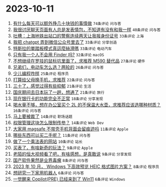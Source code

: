# 2023-10-11

1. [有什么每天可以额外挣几十块钱的事情做](https://www.v2ex.com/t/980843) `74条评论` `问与答`
1. [我很讨厌聊天页面有人总是发表情包，不知道有没有和我一样](https://www.v2ex.com/t/980867) `40条评论` `问与答`
1. [吐槽：上海地铁出站口的警察连续两天让我报身份证号](https://www.v2ex.com/t/980889) `33条评论` `上海`
1. [我把 chatgpt 弄到微信公众号里去了](https://www.v2ex.com/t/980849) `33条评论` `分享创造`
1. [特斯拉的單踏板模式真這麼絲滑嗎](https://www.v2ex.com/t/980846) `33条评论` `电动汽车`
1. [只有我一个人不会用 Finder 吗?](https://www.v2ex.com/t/980859) `32条评论` `macOS`
1. [不想继续在罗技的鼠标坑里面了，求推荐 M590 替代品](https://www.v2ex.com/t/980847) `27条评论` `硬件`
1. [兄弟们，电动车怎么选？两轮的](https://www.v2ex.com/t/980871) `26条评论` `问与答`
1. [少儿编程咋样](https://www.v2ex.com/t/980882) `25条评论` `程序员`
1. [打算给父母换手机，求推荐](https://www.v2ex.com/t/980868) `22条评论` `问与答`
1. [三十了，感觉过得有些抑郁](https://www.v2ex.com/t/980893) `21条评论` `生活`
1. [国庆期间去日本玩了一趟，想通了](https://www.v2ex.com/t/980891) `21条评论` `旅行`
1. [现在银行卡的功能完全不正常](https://www.v2ex.com/t/980886) `18条评论` `分享发现`
1. [喝水量不够，想在办公室买个 2L 的不保温大水壶，求推荐应该选哪种材质？](https://www.v2ex.com/t/980883) `16条评论` `问与答`
1. [马上要被裁了](https://www.v2ex.com/t/980874) `14条评论` `职场话题`
1. [权限管理这块怎么限制传参？](https://www.v2ex.com/t/980835) `14条评论` `Web Dev`
1. [大家用 magsafe 不带壳手机背面会留痕迹吗](https://www.v2ex.com/t/980873) `11条评论` `Apple`
1. [哪些东西可以买二手呢？](https://www.v2ex.com/t/980860) `11条评论` `问与答`
1. [做了一个乘法表的网站](https://www.v2ex.com/t/980844) `10条评论` `站长`
1. [买表了，有啥新奇的玩法？](https://www.v2ex.com/t/980920) `9条评论` `Apple`
1. [老陌的恒大视频看了吧，有啥感想，是真敢说](https://www.v2ex.com/t/980901) `9条评论` `分享发现`
1. [国产软件果然是业界毒瘤](https://www.v2ex.com/t/980917) `8条评论` `问与答`
1. [2023 年 10 月， Windows 下高效预览 HEIC 格式图片方案？](https://www.v2ex.com/t/980870) `8条评论` `程序员`
1. [想研究一下家用机器人](https://www.v2ex.com/t/980888) `6条评论` `问与答`
1. [一觉醒来 Copilot(PRE) 已经来到了 Win11](https://www.v2ex.com/t/980839) `6条评论` `Windows`

